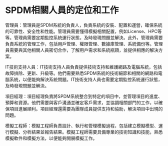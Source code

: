 # SPDM相關人員的定位和工作

管理員：管理員是SPDM系統的負責人，負責系統的安裝、配置和運營，確保系統的可靠性、安全性和性能。管理員需要懂得模擬相關配置，例如License、HPC等等。管理員需要定期監控系統運行狀態，及時發現問題並解決。此外，管理員需要負責系統的管理工作，包括用戶管理、權限管理、數據庫管理、系統備份等。管理員需要與其他相關人員密切合作，了解用戶需求和系統瓶頸，並提供相應的解決方案。&#x20;

IT技術支持人員：IT技術支持人員負責提供技術支持和維護網路及電腦系統，包括故障排除、更新、升級等。他們需要熟悉SPDM系統的技術細節和相關的網路和電腦系統，以便能夠解決系統問題。IT技術支持人員也需要定期監控系統運行狀態，及時發現問題並解決。&#x20;

項目經理：項目經理負責將SPDM系統整合到特定的項目中，並管理項目的進度、預算和資源。他們需要與客戶溝通並確定客戶需求，並協調相關部門的工作，以確保項目進展順利。項目經理還需要為團隊成員提供支持和協助，解決項目中出現的問題。&#x20;

模擬工程師：模擬工程師負責設計、執行和管理模擬過程，包括建立模擬模型、運行模擬、分析結果並報告結果。模擬工程師需要具備專業的技術知識和技能，熟悉模擬軟件和模擬方法，以便能夠開展模擬工作。

